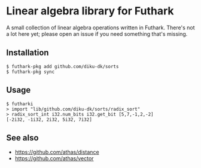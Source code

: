 # Linear algebra library for Futhark

A small collection of linear algebra operations written in Futhark.
There's not a lot here yet; please open an issue if you need something
that's missing.

## Installation

```
$ futhark-pkg add github.com/diku-dk/sorts
$ futhark-pkg sync
```

## Usage

```
$ futharki
> import "lib/github.com/diku-dk/sorts/radix_sort"
> radix_sort_int i32.num_bits i32.get_bit [5,7,-1,2,-2]
[-2i32, -1i32, 2i32, 5i32, 7i32]
```

## See also

* https://github.com/athas/distance
* https://github.com/athas/vector
